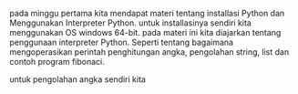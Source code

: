 pada minggu pertama kita mendapat materi tentang installasi Python dan Menggunakan Interpreter Python. untuk installasinya sendiri kita menggunakan OS windows 64-bit. pada materi ini kita diajarkan tentang penggunaan interpreter Python. Seperti tentang bagaimana mengoperasikan perintah penghitungan angka, pengolahan string, list dan contoh program fibonaci.

untuk pengolahan angka sendiri kita 
